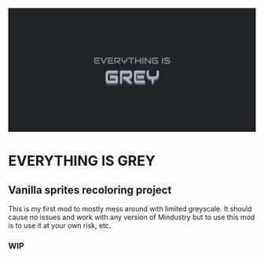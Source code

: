 <img src="logo.png" width="1280px" alt="EVERYTHING IS GREY">

# EVERYTHING IS GREY
## Vanilla sprites recoloring project

This is my first mod to mostly mess around with limited greyscale. It should cause no issues and work with any version of Mindustry but to use this mod is to use it at your own risk, etc.

### WIP
